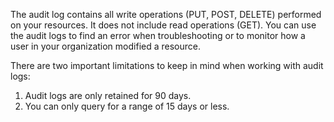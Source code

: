 The audit log contains all write operations (PUT, POST, DELETE) performed on your resources. It does not include read operations (GET). You can use the audit logs to find an error when troubleshooting or 
to monitor how a user in your organization modified a resource.

There are two important limitations to keep in mind when working with audit logs:

1. Audit logs are only retained for 90 days.
2. You can only query for a range of 15 days or less.


